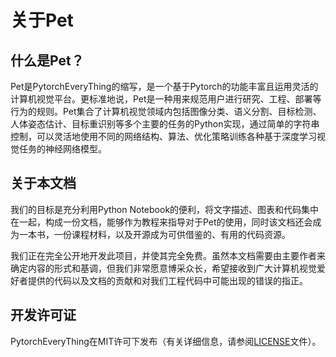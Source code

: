 # 关于Pet

## 什么是Pet？

Pet是PytorchEveryThing的缩写，是一个基于Pytorch的功能丰富且运用灵活的计算机视觉平台。更标准地说，Pet是一种用来规范用户进行研究、工程、部署等行为的规则。Pet集合了计算机视觉领域内包括图像分类、语义分割、目标检测、人体姿态估计、目标重识别等多个主要的任务的Python实现，通过简单的字符串控制，可以灵活地使用不同的网络结构、算法、优化策略训练各种基于深度学习视觉任务的神经网络模型。

## 关于本文档

我们的目标是充分利用Python Notebook的便利，将文字描述、图表和代码集中在一起，构成一份文档，能够作为教程来指导对于Pet的使用，同时该文档还会成为一本书，一份课程材料，以及开源成为可供借鉴的、有用的代码资源。

我们正在完全公开地开发此项目，并使其完全免费。虽然本文档需要由主要作者来确定内容的形式和基调，但我们非常愿意博采众长，希望接收到广大计算机视觉爱好者提供的代码以及文档的贡献和对我们工程代码中可能出现的错误的指正。

## 开发许可证
PytorchEveryThing在MIT许可下发布（有关详细信息，请参阅[LICENSE](https://github.com/soeaver/PytorchEveryThing/blob/master/LICENSE)文件）。
